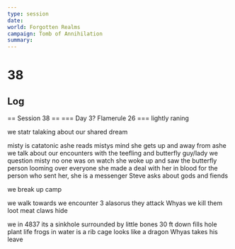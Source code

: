```yaml
---
type: session
date:
world: Forgotten Realms
campaign: Tomb of Annihilation
summary:
---
```


# 38

## Log
== Session 38 ==
=== Day 3? Flamerule 26 ===
lightly raning 

we statr talaking about our shared dream

misty is catatonic 
ashe reads mistys mind 
she gets up and away from ashe
we talk about our encounters with the teefling and butterfly guy/lady
we question misty
no one was on watch 
she woke up and saw the butterfly person looming over everyone 
she made a deal with her in blood for the person who sent her, she is a messenger 
Steve asks about gods and fiends 

we break up camp



we walk towards 
we encounter 3 alasorus 
they attack Whyas 
we kill them 
loot 
meat
claws 
hide 


we in 4837
its a sinkhole surrounded by little bones 
30 ft down fills hole 
plant life frogs
in water is a rib cage 
looks like a dragon 
Whyas takes his leave

